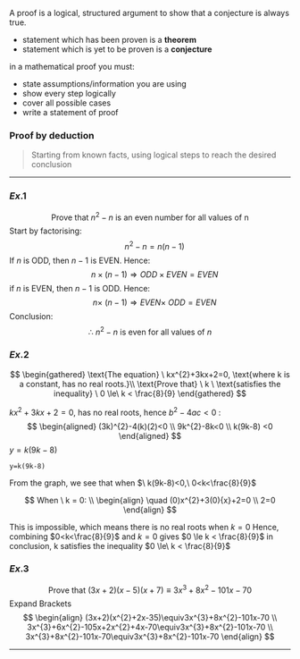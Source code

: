 A proof is a logical, structured argument to show that a conjecture is always true.
* statement which has been proven is a **theorem**
* statement which is yet to be proven is a **conjecture**

in a mathematical proof you must:
- state assumptions/information you are using
- show every step logically
- cover all possible cases
- write a statement of proof

### Proof by deduction

>Starting from known facts, using logical steps to reach the desired conclusion

---
### $Ex.1$
$$\text{Prove that} \ n^{2}-n \ \text{is an even number for all values of n}$$
Start by factorising:
$$\quad n^{2}-n=n(n-1)$$
If $n$ is ODD, then $n-1$ is EVEN. Hence:
$$\quad n\times(n-1) \Rightarrow ODD\times EVEN = EVEN $$
if $n$ is EVEN, then $n-1$ is ODD. Hence:
$$\quad n \times\ (n-1) \Rightarrow EVEN \times\ ODD = EVEN$$
Conclusion:
$$\therefore \ n^{2}-n \ \text{is even for all values of} \ n$$
### $Ex.2$
$$
\begin{gathered}
\text{The equation} \ kx^{2}+3kx+2=0, \text{where k is a constant, has no real roots.}\\ \text{Prove that} \ k \ \text{satisfies the inequality} \ 0 \le\ k < \frac{8}{9}
\end{gathered}
$$

$kx^{2}+3kx+2=0$, has no real roots, hence $b^{2}-4ac<0$ :
$$
\begin{aligned}
(3k)^{2}-4(k)(2)<0 \\
9k^{2}-8k<0 \\
k(9k-8) <0
\end{aligned}
$$
$y=k(9k-8)$
```desmos-graph
y=k(9k-8)
```
From the graph, we see that when $\ k(9k-8)<0,\ 0<k<\frac{8}{9}$

$$ When \ k = 0: \\
\begin{align} \quad
(0)x^{2}+3(0){x}+2=0 \\
2=0
\end{align}
$$

This is impossible, which means there is no real roots when $k=0$
Hence, combining $0<k<\frac{8}{9}$ and $k=0$ gives $0 \le k < \frac{8}{9}$
in conclusion, k satisfies the inequality $0 \le\ k < \frac{8}{9}$

### $Ex.3$
$$\text{Prove that} \ (3x+2)(x-5)(x+7)\equiv3x^{3}+8x^{2}-101x-70$$
Expand Brackets
$$
\begin{align}
(3x+2)(x^{2}+2x-35)\equiv3x^{3}+8x^{2}-101x-70 \\
3x^{3}+6x^{2}-105x+2x^{2}+4x-70\equiv3x^{3}+8x^{2}-101x-70 \\
3x^{3}+8x^{2}-101x-70\equiv3x^{3}+8x^{2}-101x-70
\end{align}
$$

---

